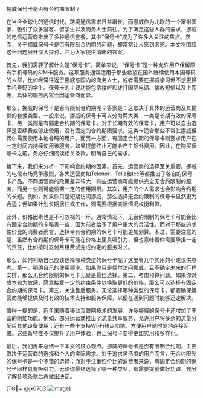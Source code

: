 挪威保号卡是否有合约期限制？

在当今全球化的通信时代，跨境通信需求日益增长，而挪威作为北欧的一个富裕国家，吸引了众多游客、留学生以及商务人士前往。为了满足这些人群的需求，挪威的电信运营商推出了多种通信套餐，其中“保号卡”成为了许多人关注的焦点。然而，关于挪威保号卡是否有限制合约期的问题，却常常让人感到困惑。本文将围绕这一问题展开深入探讨，并为大家提供清晰的答案。

首先，我们需要了解什么是“保号卡”。简单来说，“保号卡”是一种允许用户保留原有手机号码的SIM卡服务。这项服务通常适用于那些希望在国外继续使用本国号码的人群，比如经常往返于挪威与国内的商务人士，或者需要在挪威学习但不想更换手机号码的学生。保号卡的主要功能包括接听和拨打国际电话、接收短信以及上网等，具体的服务内容会因运营商而异。

那么，挪威的保号卡是否有限制合约期呢？答案是：这取决于具体的运营商及其提供的套餐类型。一般来说，挪威的保号卡可以分为两大类：一类是长期有效的保号卡，另一类则是有固定合约期的保号卡。对于长期有效的保号卡，用户可以自由选择是否续费或停止使用，没有固定的合约期限要求。这类卡适合那些不常驻挪威但偶尔需要使用本地号码的用户。而另一方面，有固定合约期的保号卡则要求用户在一定时间内持续使用该服务，如果提前终止可能会产生额外费用。因此，在购买保号卡之前，务必仔细阅读相关条款，明确自己的需求。

接下来，我们来分析一下影响合约期的因素。首先，运营商的选择至关重要。挪威的电信市场竞争激烈，各大运营商如Telenor、Telia和Ice等都推出了各自的保号卡产品。不同运营商的政策差异较大，有些运营商可能提供完全无合约限制的服务，而另一些则可能设置一定的使用期限。其次，用户的个人需求也会影响合约期的长短。例如，如果你只是短期访问挪威，那么选择无合约限制的保号卡显然更为合适；但如果计划长期居住或工作，则需要根据实际情况权衡利弊。

此外，价格因素也是不可忽视的一环。通常情况下，无合约限制的保号卡可能会比有固定合约期的卡略贵一些，因为前者给予了用户更大的灵活性。而对于那些追求性价比的消费者而言，选择带有合约期的保号卡可能更加划算。不过，需要注意的是，虽然有合约期的保号卡可能在价格上更具吸引力，但也意味着你需要承担一定的责任，比如按时支付月租费或完成约定的服务时长。

那么，如何判断自己应该选择哪种类型的保号卡呢？这里有几个实用的小建议供参考。第一，明确自己的使用频率。如果你只是偶尔访问挪威，且不确定未来的行程安排，那么无合约限制的保号卡无疑是最佳选择。第二，考虑预算问题。如果你对成本较为敏感，愿意接受一定的约束条件以换取更低的价格，那么可以选择有固定合约期的保号卡。第三，关注售后服务。无论选择哪种类型的保号卡，都要确保运营商能够提供及时有效的技术支持和服务保障，以便在遇到问题时能够迅速解决。

值得一提的是，近年来随着移动互联网技术的发展，许多挪威的保号卡还增加了丰富的附加功能。例如，部分运营商推出了流量共享服务，允许用户将多余的流量分配给其他设备使用；还有一些卡支持Wi-Fi热点功能，方便用户随时随地连接网络。这些新特性不仅提升了用户体验，也让保号卡变得更加实用和多样化。

最后，我们再来总结一下本文的核心观点。挪威的保号卡是否有限制合约期，主要取决于运营商的选择和个人的实际需求。对于追求灵活度的用户而言，无合约限制的保号卡是一个不错的选择；而对于注重性价比的消费者来说，有固定合约期的保号卡同样具有吸引力。无论你最终选择了哪一种类型，都需要提前做好功课，充分了解各项条款后再做出决定。

[TG💪+ @jx0703 ![Image](https://github.com/user-attachments/assets/dbca1d08-cadb-493c-b0ec-ad6f7a83f270)]